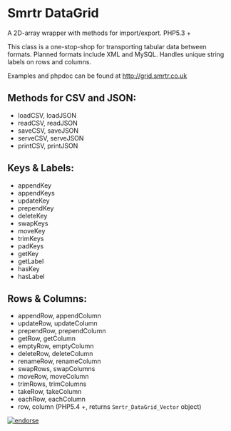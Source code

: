 Smrtr DataGrid
=============

A 2D-array wrapper with methods for import/export. PHP5.3 +
 
This class is a one-stop-shop for transporting tabular data between formats. Planned formats include XML and MySQL. Handles unique string labels on rows and columns.

Examples and phpdoc can be found at http://grid.smrtr.co.uk

## Methods for CSV and JSON:

 * loadCSV, loadJSON
 * readCSV, readJSON
 * saveCSV, saveJSON
 * serveCSV, serveJSON
 * printCSV, printJSON

## Keys & Labels:

 * appendKey
 * appendKeys
 * updateKey
 * prependKey
 * deleteKey
 * swapKeys
 * moveKey
 * trimKeys
 * padKeys
 * getKey
 * getLabel
 * hasKey
 * hasLabel

## Rows & Columns:

 * appendRow, appendColumn
 * updateRow, updateColumn
 * prependRow, prependColumn
 * getRow, getColumn
 * emptyRow, emptyColumn
 * deleteRow, deleteColumn
 * renameRow, renameColumn
 * swapRows, swapColumns
 * moveRow, moveColumn
 * trimRows, trimColumns
 * takeRow, takeColumn
 * eachRow, eachColumn
 * row, column (PHP5.4 +, returns `Smrtr_DataGrid_Vector` object)

[![endorse](http://api.coderwall.com/joegreen88/endorsecount.png)](http://coderwall.com/joegreen88)
